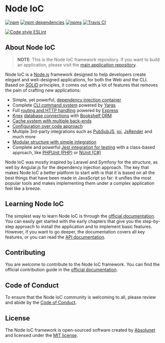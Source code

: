 # Node IoC

[![npm](https://img.shields.io/npm/v/@absolunet/ioc.svg)](https://www.npmjs.com/package/@absolunet/ioc)
[![npm dependencies](https://david-dm.org/absolunet/node-ioc/status.svg)](https://david-dm.org/absolunet/node-ioc)
[![npms](https://badges.npms.io/%40absolunet%2Fioc.svg)](https://npms.io/search?q=%40absolunet%2Fioc)
[![Travis CI](https://travis-ci.com/absolunet/node-ioc.svg?branch=master)](https://travis-ci.com/absolunet/node-ioc/builds)

[![Code style ESLint](https://img.shields.io/badge/code_style-@absolunet/node-659d32.svg)](https://github.com/absolunet/eslint-config-node)


## About Node IoC

> **NOTE**: This is the Node IoC framework repository. If you want to build an application, please visit the [main application repository](https://github.com/absolunet/node-ioc-app).

Node IoC is a [Node.js](https://nodejs.org) framework designed to help developers create elegant and well-designed applications, for both the Web and the CLI. Based on _[SOLID](https://en.wikipedia.org/wiki/SOLID)_ principles, it comes out with a lot of features that removes the pain of crafting new applications:

 - Simple, yet powerful, [dependency injection container](https://documentation.absolunet.com/docs-node-ioc/en/1.0/architecture/container)
 - Complete [CLI command system](https://documentation.absolunet.com/docs-node-ioc/en/1.0/basics/commands) powered by [Yargs](http://yargs.js.org/)
 - Full [routing and HTTP handling](https://documentation.absolunet.com/docs-node-ioc/en/1.0/basics/routing) powered by [Express](https://expressjs.com/)
 - [Knex](http://knexjs.org/) [database connections](https://documentation.absolunet.com/docs-node-ioc/en/1.0/handling-data/database) with [Bookshelf ORM](https://bookshelfjs.org/)
 - [Cache system with multiple back-ends](https://documentation.absolunet.com/docs-node-ioc/en/1.0/going-deeper/caching)  
 - [Configuration over code approach](https://documentation.absolunet.com/docs-node-ioc/en/1.0/basics/config)
 - Multiple 3rd-party integrations such as [PubSubJS](https://github.com/mroderick/PubSubJS), [joi](https://hapi.dev/family/joi/), [JsRender](https://www.jsviews.com/) and much more
 - [Modular structure with simple integration](https://documentation.absolunet.com/docs-node-ioc/en/1.0/architecture/service-provider)
 - Complete and powerful [Jest integration for testing](https://documentation.absolunet.com/docs-node-ioc/en/1.0/going-deeper/test) with a class-based approach, like [PHPUnit (PHP)](https://phpunit.de/) or [NUnit (C#)](https://nunit.org/)

Node IoC was mostly inspired by Laravel and Symfony for the structure, as well by Angular.js for the dependency injection approach. The key that makes Node IoC a better platform to start with is that it is based on all the best things that have been made in JavaScript so far: it unifies the most popular tools and makes implementing them under a complex application feel like a breeze.


## Learning Node IoC

The simplest way to learn Node IoC is through the [official documentation](https://documentation.absolunet.com/docs-node-ioc). You can easily get started with the early chapters that give you the step-by-step approach to install the application and to implement basic features. However, if you want to go deeper, the documentation covers all key features, or you can read the [API documentation](https://documentation.absolunet.com/docs-node-ioc/api).


## Contributing

You are welcome to contribute to the Node IoC framework. You can find the official contribution guide in the [official documentation](https://documentation.absolunet.com/docs-node-ioc/en/1.0/contributions).


## Code of Conduct

To ensure that the Node IoC community is welcoming to all, please review and abide by the [Code of Conduct](code_of_conduct.md).


## License

The Node IoC framework is open-sourced software created by [Absolunet](https://absolunet.com) and licensed under the [MIT license](https://opensource.org/licenses/MIT).
